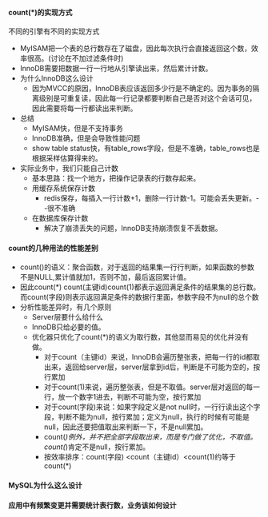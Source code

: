 #### count(*)的实现方式
不同的引擎有不同的实现方式
- MyISAM把一个表的总行数存在了磁盘，因此每次执行会直接返回这个数，效率很高。(讨论在不加过滤条件时)
- InnoDB需要把数据一行一行地从引擎读出来，然后累计计数。
- 为什么InnoDB这么设计
    - 因为MVCC的原因，InnoDB表应该返回多少行是不确定的。因为事务的隔离级别是可重复读，因此每一行记录都要判断自己是否对这个会话可见，因此需要将每一行都读出来判断。
 - 总结
     - MyISAM快，但是不支持事务
     - InnoDB准确，但是会导致性能问题
     - show table status快，有table_rows字段，但是不准确，table_rows也是根据采样估算得来的。
  - 实际业务中，我们只能自己计数
      - 基本思路：找一个地方，把操作记录表的行数存起来。
      - 用缓存系统保存计数
          - redis保存，每插入一行计数+1，删除一行计数-1。可能会丢失更新。--很不准确
      - 在数据库保存计数
          - 解决了崩溃丢失的问题，InnoDB支持崩溃恢复不丢数据。 
#### count的几种用法的性能差别
- count()的语义：聚合函数，对于返回的结果集一行行判断，如果函数的参数不是NULL,累计值就加1，否则不加，最后返回累计值。
- 因此count(*) count(主键id)count(1)都表示返回满足条件的结果集的总行数。而count(字段)则表示返回满足条件的数据行里面，参数字段不为null的总个数
- 分析性能差异时，有几个原则
    - Server层要什么给什么
    - InnoDB只给必要的值。
    - 优化器只优化了count(*)的语义为取行数，其他显而易见的优化并没有做。
        - 对于count（主键id）来说，InnoDB会遍历整张表，把每一行的id都取出来，返回给server层，server层拿到id后，判断是不可能为空的，按行累加
        - 对于count(1)来说，遍历整张表，但是不取值。server层对返回的每一行，放一个数字1进去，判断不可能为空，按行累加
        - 对于count(字段)来说：如果字段定义是not null时，一行行读出这个字段，判断不能为null，按行累加；定义为null，执行的时候有可能是null，因此还要把值取出来判断一下，不是null累加。
        - count(*)例外，并不把全部字段取出来，而是专门做了优化，不取值。count(*)肯定不是null，按行累加。
        - 按效率排序：count(字段) <count（主键id）<count(1)约等于count(*)

#### MySQL为什么这么设计

#### 应用中有频繁变更并需要统计表行数，业务该如何设计